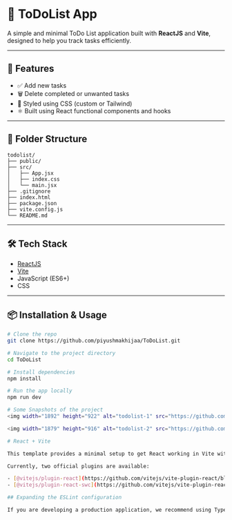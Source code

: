 # 📝 ToDoList App

A simple and minimal ToDo List application built with **ReactJS** and **Vite**, designed to help you track tasks efficiently.

---

## 🚀 Features

- ✅ Add new tasks
- 🗑️ Delete completed or unwanted tasks
- 🎨 Styled using CSS (custom or Tailwind)
- ⚛️ Built using React functional components and hooks

---

## 📁 Folder Structure

```
todolist/
├── public/
├── src/
│   ├── App.jsx
│   ├── index.css
│   └── main.jsx
├── .gitignore
├── index.html
├── package.json
├── vite.config.js
└── README.md
```
---

## 🛠️ Tech Stack

- [ReactJS](https://reactjs.org/)
- [Vite](https://vitejs.dev/)
- JavaScript (ES6+)
- CSS

---
## 📦 Installation & Usage

```bash
# Clone the repo
git clone https://github.com/piyushmakhijaa/ToDoList.git

# Navigate to the project directory
cd ToDoList

# Install dependencies
npm install

# Run the app locally
npm run dev

# Some Snapshots of the project
<img width="1892" height="922" alt="todolist-1" src="https://github.com/user-attachments/assets/8c062d7c-1d53-4b53-b575-6b03d3698c2a" />

<img width="1879" height="916" alt="todolist-2" src="https://github.com/user-attachments/assets/6ad4b2b1-38d5-4129-be81-f000f31f22dc" />

# React + Vite

This template provides a minimal setup to get React working in Vite with HMR and some ESLint rules.

Currently, two official plugins are available:

- [@vitejs/plugin-react](https://github.com/vitejs/vite-plugin-react/blob/main/packages/plugin-react) uses [Babel](https://babeljs.io/) for Fast Refresh
- [@vitejs/plugin-react-swc](https://github.com/vitejs/vite-plugin-react/blob/main/packages/plugin-react-swc) uses [SWC](https://swc.rs/) for Fast Refresh

## Expanding the ESLint configuration

If you are developing a production application, we recommend using TypeScript with type-aware lint rules enabled. Check out the [TS template](https://github.com/vitejs/vite/tree/main/packages/create-vite/template-react-ts) for information on how to integrate TypeScript and [`typescript-eslint`](https://typescript-eslint.io) in your project.
